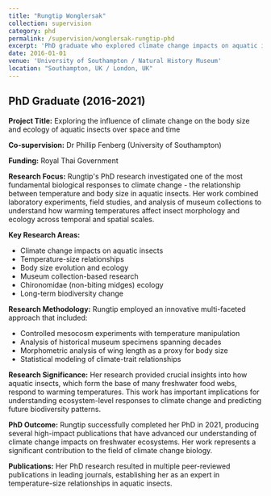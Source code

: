 ```yaml
---
title: "Rungtip Wonglersak"
collection: supervision
category: phd
permalink: /supervision/wonglersak-rungtip-phd
excerpt: 'PhD graduate who explored climate change impacts on aquatic insect body size and ecology across space and time.'
date: 2016-01-01
venue: 'University of Southampton / Natural History Museum'
location: "Southampton, UK / London, UK"
---
```


## PhD Graduate (2016-2021)

**Project Title:** Exploring the influence of climate change on the body size and ecology of aquatic insects over space and time

**Co-supervision:** Dr Phillip Fenberg (University of Southampton)

**Funding:** Royal Thai Government

**Research Focus:**
Rungtip's PhD research investigated one of the most fundamental biological responses to climate change - the relationship between temperature and body size in aquatic insects. Her work combined laboratory experiments, field studies, and analysis of museum collections to understand how warming temperatures affect insect morphology and ecology across temporal and spatial scales.

**Key Research Areas:**
- Climate change impacts on aquatic insects
- Temperature-size relationships
- Body size evolution and ecology
- Museum collection-based research
- Chironomidae (non-biting midges) ecology
- Long-term biodiversity change

**Research Methodology:**
Rungtip employed an innovative multi-faceted approach that included:
- Controlled mesocosm experiments with temperature manipulation
- Analysis of historical museum specimens spanning decades
- Morphometric analysis of wing length as a proxy for body size
- Statistical modeling of climate-trait relationships

**Research Significance:**
Her research provided crucial insights into how aquatic insects, which form the base of many freshwater food webs, respond to warming temperatures. This work has important implications for understanding ecosystem-level responses to climate change and predicting future biodiversity patterns.

**PhD Outcome:**
Rungtip successfully completed her PhD in 2021, producing several high-impact publications that have advanced our understanding of climate change impacts on freshwater ecosystems. Her work represents a significant contribution to the field of climate change biology.

**Publications:**
Her PhD research resulted in multiple peer-reviewed publications in leading journals, establishing her as an expert in temperature-size relationships in aquatic insects.
